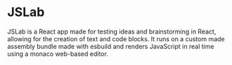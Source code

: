 # JSLab

JSLab is a React app made for testing ideas and brainstorming in React, allowing for the creation of text and code blocks. It runs on a custom made assembly bundle made with esbuild and renders JavaScript in real time using a monaco web-based editor.